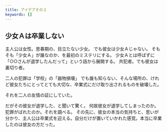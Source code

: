 ```yaml
---
title: アイデアその２
keywords: []
---
```


## 少女Ａは卒業しない

主人公は女性。思春期の、目立たない少女。
でも彼女は少女Ａじゃない。
そもそも「少女Ａ」が誰なのか、を最初のミステリにする。
少女Ａとは呼ばずに「○○さんが退学したんだって」という話から展開する。
共犯者。でも彼女は裏切り者。

二人の犯罪は「学校」の「器物損壊」
でも誰も知らない、そんな場所の、けれど彼女たちにとってとても大切な、卒業式にだけ取り出されるものを破壊した。

それを二人の友情の証にしていた。

だがその彼女が退学した、と聞いて驚く。
何故彼女が退学してしまったのか。犯罪がばれたのか。それを調べる。
その先に、彼女の本当の気持ちと、思いが分かり、主人公は卒業式を迎える。自分だけが置いていかれた感覚。本当に卒業したのは彼女の方だった。

